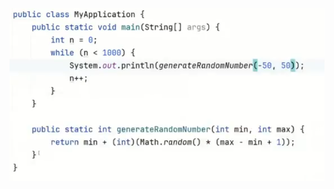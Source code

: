 ![](https://github.com/Extertom/Notebook_my/blob/cb27badf22c4e016f3602b5a2ddc89d67b0f5de4/images/%D0%BC%D0%B5%D1%82%D0%BE%D0%B4%20%D1%81%20%D0%B2%D0%BE%D0%B7%D0%B2%D1%80%D0%B0%D1%82%D0%BE%D0%BC%20%D0%BA%D0%BE%D0%B4.png)


